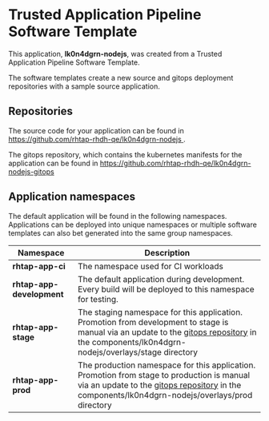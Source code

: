 # Trusted Application Pipeline Software Template

This application, **lk0n4dgrn-nodejs**, was created from a Trusted Application Pipeline Software Template.

The software templates create a new source and gitops deployment repositories with a sample source application. 

## Repositories

The source code for your application can be found in [https://github.com/rhtap-rhdh-qe/lk0n4dgrn-nodejs ](https://github.com/rhtap-rhdh-qe/lk0n4dgrn-nodejs ).
 
The gitops repository, which contains the kubernetes manifests for the application can be found in 
[https://github.com/rhtap-rhdh-qe/lk0n4dgrn-nodejs-gitops ](https://github.com/rhtap-rhdh-qe/lk0n4dgrn-nodejs-gitops ) 

## Application namespaces 

The default application will be found in the following namespaces. Applications can be deployed into unique namespaces or multiple software templates can also bet generated into the same group namespaces.  

|  Namespace   |  Description   |  
| -------- | -------- |
| **rhtap-app-ci** | The namespace used for CI workloads |
| **rhtap-app-development** | The default application during development. Every build will be deployed to this namespace for testing. |
| **rhtap-app-stage** | The staging namespace for this application. Promotion from development to stage is manual via an update to the [gitops repository](https://github.com/rhtap-rhdh-qe/lk0n4dgrn-nodejs-gitops ) in the components/lk0n4dgrn-nodejs/overlays/stage directory |
| **rhtap-app-prod** | The production namespace for this application. Promotion from stage to production is manual via an update to the [gitops repository](https://github.com/rhtap-rhdh-qe/lk0n4dgrn-nodejs-gitops ) in the components/lk0n4dgrn-nodejs/overlays/prod directory |